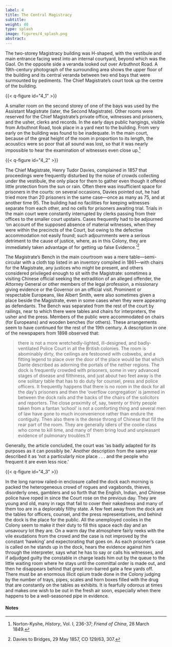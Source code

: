 ```yaml
---
label: 4
title: The Central Magistracy
subtitle:
weight: 40
type: splash
image: figures/4_splash.png
abstract:
---
```


The two-storey Magistracy building was H-shaped, with the vestibule and main entrance facing west into an internal courtyard, beyond which was the Gaol. On the opposite side a veranda looked out over Arbuthnot Road. A 19th-century photograph of the surrounding area shows the upper floor of the building and its central veranda between two end bays that were surmounted by pediments. The Chief Magistrate’s court took up the centre of the building.

{{< q-figure id="4_1" >}}

A smaller room on the second storey of one of the bays was used by the Assistant Magistrate (later, the Second Magistrate). Other rooms were reserved for the Chief Magistrate’s private office, witnesses and prisoners, and the usher, clerks and records. In the early days public hangings, visible from Arbuthnot Road, took place in a yard next to the building. From very early on the building was found to be inadequate. In the main court, because of the great height of the room in proportion to its length, the acoustics were so poor that all sound was lost, so that it was nearly impossible to hear the examination of witnesses even close up.[^1]

{{< q-figure id="4_2" >}}

The Chief Magistrate, Henry Tudor Davies, complained in 1857 that proceedings were frequently disturbed by the noise of crowds collecting under the vestibule, the only place for them to gather even though it offered little protection from the sun or rain. Often there was insufficient space for prisoners in the courts: on several occasions, Davies pointed out, he had tried more than 20 prisoners in the same case—once as many as 75, and at another time 95. The building had no facilities for keeping witnesses separate from each other, and no cells for prisoners awaiting trial. Trials in the main court were constantly interrupted by clerks passing from their offices to the smaller court upstairs. Cases frequently had to be adjourned ‘on account of the supposed absence of material witnesses, when they were within the precincts of the Court, but owing to the defective accommodation not easily found; such adjournments were a serious detriment to the cause of justice, where, as in this Colony, they are immediately taken advantage of for getting up false Evidence.’[^2]

The Magistrate’s Bench in the main courtroom was a mere table—semi-circular with a cloth top listed in an inventory compiled in 1861—with chairs for the Magistrate, any justices who might be present, and others considered privileged enough to sit with the Magistrate: sometimes a visiting Chinese official seeking the extradition of an alleged offender, the Attorney General or other members of the legal profession, a missionary giving evidence or the Governor on an official visit. Prominent or respectable Europeans, like Albert Smith, were also sometimes given a place beside the Magistrate, even in some cases when they were appearing as defendants. The Bench was separated from the rest of the court by railings, near to which there were tables and chairs for interpreters, the usher and the press. Members
of the public were accommodated on chairs (for Europeans) and wooden benches (for others). These arrangements seem to have continued for the rest of the 19th century. A description in one of the newspapers from 1898 observed that:

>there is not a more wretchedly-lighted, ill-designed, and badly-ventilated Police
Court in all the British colonies. The room is abominably dirty, the ceilings are
festooned with cobwebs, and a fitting legend to place over the door of the place
would be that which Dante described as adorning the portals of the nether regions.
The dock is frequently crowded with prisoners, some in very advanced stages of
disease and filthiness, and just about two feet away is the one solitary table that
has to do duty for counsel, press and police officers. It frequently happens that
there is no room in the dock for all the day’s prisoners and then the ‘overflow
congregation’ is jammed in between the dock rails and the backs of the chairs of
the solicitors and reporters. The close proximity of, say, twenty or thirty people
taken from a fantan ‘school’ is not a comforting thing and several men of law have
gone to much inconvenience rather than endure the contiguity. Then also there is
the dense throng of Chinese that fill the rear part of the room. They are generally
idlers of the coolie class who come to kill time, and many of them bring loud and
unpleasant evidence of pulmonary troubles.11

Generally, the article concluded, the court was ‘as badly adapted for its purposes as it can possibly be.’ Another description from the same year described it as ‘not a particularly nice place . . . and the people who frequent it are even less nice.’

{{< q-figure id="4_3" >}}

In the long narrow railed-in enclosure called the dock each morning is packed the heterogeneous crowd of rogues and vagabonds, thieves, disorderly ones, gamblers and so forth that the English, Indian, and Chinese police have roped in since the Court rose on the previous day. They are young and old, many in rags that fail to cover their nakedness and many of them too are in a deplorably filthy state. A few feet away from the dock are the tables for officers, counsel, and the press representatives, and behind the dock is the place for the public. All the unemployed coolies in the Colony seem to make it their duty to fill this space each day and an unsavoury lot they are. On a warm day the atmosphere fairly reeks with the vile exudations from the crowd and the case is not improved by the constant ‘hawking’ and expectorating that goes on. As each prisoner’s case is called on he stands up in the dock, hears the evidence against
him through the interpreter, says what he has to say or calls his witnesses, and if adjudged guilty the constable in charge leads him out by the queue to the little waiting room where he stays until the committal order is made out, and then he disappears behind that great iron-barred gate a few yards off. There must be an enormous illicit opium trade done in the Colony judging by the number of trays, pipes, scales and horn boxes filled with the drug that are constantly on the tables as exhibits. It is fearfully odorous at times and makes one wish to be out in the fresh air soon, especially when there happens to be a well-seasoned pipe in evidence.

#### Notes
[^1]:Norton-Kyshe, *History*, Vol. I, 236-37; *Friend of China*, 28 March 1849.
[^2]:Davies to Bridges, 29 May 1857, CO 129/63, 307.
